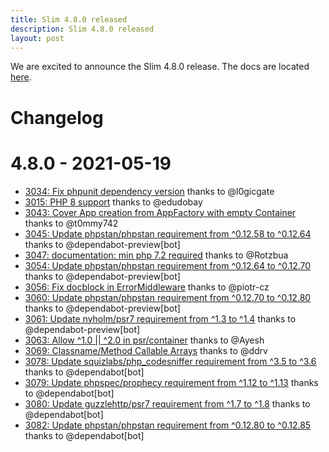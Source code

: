 ```yaml
---
title: Slim 4.8.0 released
description: Slim 4.8.0 released
layout: post
---
```


We are excited to announce the Slim 4.8.0 release. The docs are located [here](http://www.slimframework.com/docs/v4).

# Changelog

# 4.8.0 - 2021-05-19

- [3034: Fix phpunit dependency version](https://github.com/slimphp/Slim/pull/3034) thanks to @l0gicgate
- [3015: PHP 8 support](https://github.com/slimphp/Slim/pull/3015) thanks to @edudobay
- [3043: Cover App creation from AppFactory with empty Container](https://github.com/slimphp/Slim/pull/3043) thanks to @t0mmy742
- [3045: Update phpstan/phpstan requirement from ^0.12.58 to ^0.12.64](https://github.com/slimphp/Slim/pull/3045) thanks to @dependabot-preview[bot]
- [3047: documentation: min php 7.2 required](https://github.com/slimphp/Slim/pull/3047) thanks to @Rotzbua
- [3054: Update phpstan/phpstan requirement from ^0.12.64 to ^0.12.70](https://github.com/slimphp/Slim/pull/3054) thanks to @dependabot-preview[bot]
- [3056: Fix docblock in ErrorMiddleware](https://github.com/slimphp/Slim/pull/3056) thanks to @piotr-cz
- [3060: Update phpstan/phpstan requirement from ^0.12.70 to ^0.12.80](https://github.com/slimphp/Slim/pull/3060) thanks to @dependabot-preview[bot]
- [3061: Update nyholm/psr7 requirement from ^1.3 to ^1.4](https://github.com/slimphp/Slim/pull/3061) thanks to @dependabot-preview[bot]
- [3063: Allow ^1.0 || ^2.0 in psr/container](https://github.com/slimphp/Slim/pull/3063) thanks to @Ayesh
- [3069: Classname/Method Callable Arrays](https://github.com/slimphp/Slim/pull/3069) thanks to @ddrv
- [3078: Update squizlabs/php&#95;codesniffer requirement from ^3.5 to ^3.6](https://github.com/slimphp/Slim/pull/3078) thanks to @dependabot[bot]
- [3079: Update phpspec/prophecy requirement from ^1.12 to ^1.13](https://github.com/slimphp/Slim/pull/3079) thanks to @dependabot[bot]
- [3080: Update guzzlehttp/psr7 requirement from ^1.7 to ^1.8](https://github.com/slimphp/Slim/pull/3080) thanks to @dependabot[bot]
- [3082: Update phpstan/phpstan requirement from ^0.12.80 to ^0.12.85](https://github.com/slimphp/Slim/pull/3082) thanks to @dependabot[bot]
